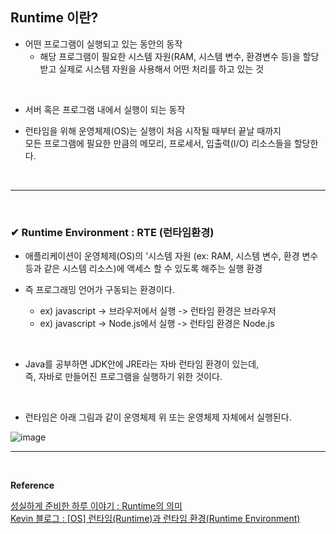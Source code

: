 ## Runtime 이란?
- 어떤 프로그램이 실행되고 있는 동안의 동작
  - 해당 프로그램이 필요한 시스템 자원(RAM, 시스템 변수, 환경변수 등)을 할당받고 실제로 시스템 자원을 사용해서 어떤 처리를 하고 있는 것
<br>

- 서버 혹은 프로그램 내에서 실행이 되는 동작

- 런타임을 위해 운영체제(OS)는 실행이 처음 시작될 때부터 끝날 때까지<br>
  모든 프로그램에 필요한 만큼의 메모리, 프로세서, 입출력(I/O) 리소스들을 할당한다.
<br>
<hr>
<br>

### ✔ Runtime Environment : RTE (런타임환경)
- 애플리케이션이 운영체제(OS)의 '시스템 자원 (ex: RAM, 시스템 변수, 환경 변수 등과 같은 시스템 리소스)에 액세스 할 수 있도록 해주는 실행 환경

- 즉 프로그래밍 언어가 구동되는 환경이다.
  - ex) javascript -> 브라우저에서 실행 -> 런타임 환경은 브라우저
  - ex) javascript -> Node.js에서 실행 -> 런타임 환경은 Node.js
<br>

- Java를 공부하면 JDK안에 JRE라는 자바 런타임 환경이 있는데,<br>
즉, 자바로 만들어진 프로그램을 실행하기 위한 것이다.
<br>

- 런타임은 아래 그림과 같이 운영체제 위 또는 운영체제 자체에서 실행된다.

![image](https://github.com/yejun95/Today-I-Learned/assets/121341413/f83b77eb-e08f-4304-82c3-a47c31bef3d4)
<br>
<hr>
<br>
  

**Reference**<br>

[성실하게 준비한 하루 이야기 : Runtime의 의미](https://thenicesj.tistory.com/139)<br>
[Kevin 블로그 : [OS] 런타임(Runtime)과 런타임 환경(Runtime Environment)](https://gf0308.tistory.com/13)<br>
  
